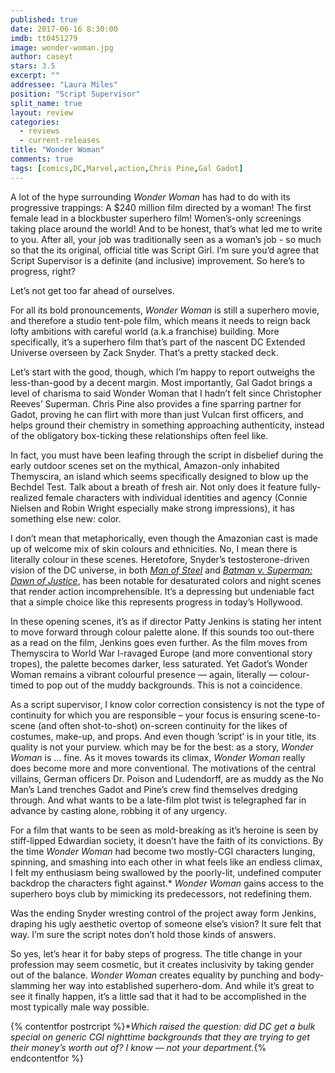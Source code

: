 ```yaml
---
published: true
date: 2017-06-16 8:30:00
imdb: tt0451279
image: wonder-woman.jpg
author: caseyt
stars: 3.5
excerpt: ""
addressee: "Laura Miles"
position: "Script Supervisor"
split_name: true
layout: review
categories: 
  - reviews
  - current-releases
title: "Wonder Woman"
comments: true
tags: [comics,DC,Marvel,action,Chris Pine,Gal Gadot]
---
```

A lot of the hype surrounding _Wonder Woman_ has had to do with its progressive trappings: A $240 million film directed by a woman! The first female lead in a blockbuster superhero film! Women’s-only screenings taking place around the world! And to be honest, that’s what led me to write to you. After all, your job was traditionally seen as a woman’s job - so much so that the its original, official title was Script Girl. I’m sure you’d agree that Script Supervisor is a definite (and inclusive) improvement. So here’s to progress, right?

Let’s not get too far ahead of ourselves.

For all its bold pronouncements, _Wonder Woman_ is still a superhero movie, and therefore a studio tent-pole film,  which means it needs to reign back lofty ambitions with careful world (a.k.a franchise) building. More specifically, it’s a superhero film that’s part of the nascent DC Extended Universe overseen by Zack Snyder. That’s a pretty stacked deck.

Let’s start with the good, though, which I’m happy to report outweighs the less-than-good by a decent margin. Most importantly, Gal Gadot brings a level of charisma to said Wonder Woman that I hadn’t felt since Christopher Reeves’ Superman. Chris Pine also provides a fine sparring partner for Gadot, proving he can flirt with more than just Vulcan first officers, and helps ground their chemistry in something approaching authenticity, instead of the obligatory box-ticking these relationships often feel like.

In fact, you must have been leafing through the script in disbelief during the early outdoor scenes set on the mythical, Amazon-only inhabited Themyscira, an island which seems specifically designed to blow up the Bechdel Test. Talk about a breath of fresh air. Not only does it feature fully-realized female characters with individual identities and agency (Connie Nielsen and Robin Wright especially make strong impressions), it has something else new: color.

I don’t mean that metaphorically, even though the Amazonian cast is made up of welcome mix of skin colours and ethnicities. No, I mean there is literally colour in these scenes. Heretofore, Snyder’s testosterone-driven vision of the DC universe, in both [_Man of Steel_](http://www.dearcastandcrew.com/content/2013/6/14/man-of-steel.html) and [_Batman v. Superman: Dawn of Justice_](http://www.dearcastandcrew.com/content/2016/3/29/batman-v-superman-dawn-of-justice.html), has been notable for desaturated colors and night scenes that render action incomprehensible. It’s a depressing but undeniable fact that a simple choice like this represents progress in today’s Hollywood.

In these opening scenes, it’s as if director Patty Jenkins is stating her intent to move forward through colour palette alone. If this sounds too out-there as a read on the film, Jenkins goes even further. As the film moves from Themyscira to World War I-ravaged Europe (and more conventional story tropes), the palette becomes darker, less saturated. Yet Gadot’s Wonder Woman remains a vibrant colourful presence — again, literally — colour-timed to pop out of the muddy backgrounds. This is not a coincidence.

As a script supervisor, I know color correction consistency is not the type of continuity for which you are responsible – your focus is ensuring scene-to-scene (and often shot-to-shot) on-screen continuity for the likes of costumes, make-up, and props. And even though ’script’ is in your title, its quality is not your purview.  which may be for the best: as a story, _Wonder Woman_ is ... fine. As it moves towards its climax, _Wonder Woman_ really does become more and more conventional. The motivations of the central villains, German officers Dr. Poison and Ludendorff, are as muddy as the No Man’s Land trenches Gadot and Pine’s crew find themselves dredging through. And what wants to be a late-film plot twist is telegraphed far in advance by casting alone, robbing it of any urgency.

For a film that wants to be seen as mold-breaking as it’s heroine is seen by stiff-lipped Edwardian society, it doesn’t have the faith of its convictions. By the time _Wonder Woman_ had become two mostly-CGI characters lunging, spinning, and smashing into each other in what feels like an endless climax, I felt my enthusiasm being swallowed by the poorly-lit, undefined computer backdrop the characters fight against.\* _Wonder Woman_ gains access to the superhero boys club by mimicking its predecessors, not redefining them.

Was the ending Snyder wresting control of the project away form Jenkins, draping his ugly aesthetic overtop of someone else’s vision? It sure felt that way. I’m sure the script notes don’t hold those kinds of answers.

So yes, let’s hear it for baby steps of progress. The title change in your profession may seem cosmetic, but it creates inclusivity by taking gender out of the balance. _Wonder Woman_ creates equality by punching and body-slamming her way into established superhero-dom. And while it’s great to see it finally happen, it’s a little sad that it had to be accomplished in the most typically male way possible.

{% contentfor postrcript %}\*_Which raised the question: did DC get a bulk special on generic CGI nighttime backgrounds that they are trying to get their money’s worth out of? I know — not your department._{% endcontentfor %}